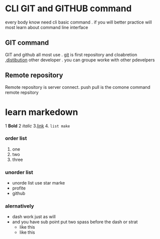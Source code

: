 # CLI GIT and GITHUB command

every body know need cli basic command . if you will better practice will most learn about command line interface

## GIT command 

GIT and github all most use . [git](https://github.com) is first repository and cloabretion ,[distibution](https://github.com) other developer . you can groupe worke with other pdevelpers

## Remote repository 
Remote repository is server connect. push pull is the comone command remote repsitory


# learn markedown

1 **Bold**
2 *italic*
3.[link](https://gitgub.com/sobujsarkar)
4. `list make `
### order list
  1. one
  2. two
  3. three

### unorder list
  * unorde list use star marke
  * profite
  * github

### alernatively 
* dash work just as will
* and you have sub point put two spass before the dash or strat
    * like this 
    * like this
